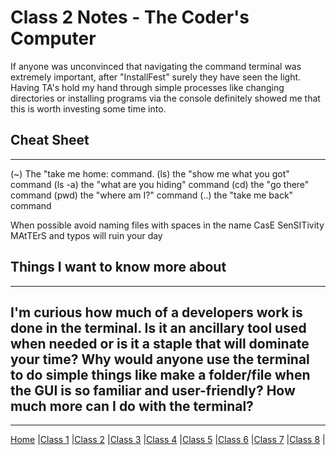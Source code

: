 # Class 2 Notes - The Coder's Computer

If anyone was unconvinced that navigating the command terminal was extremely important, after "InstallFest" surely they have seen the light. Having TA's hold my hand through simple processes like changing directories or installing programs via the console definitely showed me that this is worth investing some time into. 

## Cheat Sheet 
---
(~) The "take me home: command.
(ls) the "show me what you got" command
(ls -a) the "what are you hiding" command
(cd) the "go there" command
(pwd) the "where am I?" command
(..) the "take me back" command

When possible avoid naming files with spaces in the name
CasE SenSITivity MAtTErS and typos will ruin your day

## Things I want to know more about
---
I'm curious how much of a developers work is done in the terminal. Is it an ancillary tool used when needed or is it a staple that will dominate your time? Why would anyone use the terminal to do simple things like make a folder/file when the GUI is so familiar and user-friendly? How much more can I do with the terminal?
---
---
[Home](https://tyler-bennett52.github.io/reading-notes) |[Class 1](https://tyler-bennett52.github.io/reading-notes/class1) |[Class 2](https://tyler-bennett52.github.io/reading-notes/class2) |[Class 3](https://tyler-bennett52.github.io/reading-notes/class3) |[Class 4](https://tyler-bennett52.github.io/reading-notes/class4) |[Class 5](https://tyler-bennett52.github.io/reading-notes/class5) |[Class 6](https://tyler-bennett52.github.io/reading-notes/class6) |[Class 7](https://tyler-bennett52.github.io/reading-notes/class7) |[Class 8](https://tyler-bennett52.github.io/reading-notes/class8) |

